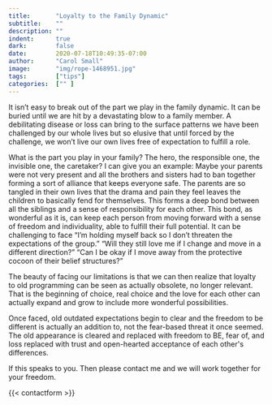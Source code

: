 ```yaml
---
title:       "Loyalty to the Family Dynamic"
subtitle:    ""
description: ""
indent:      true
dark:        false
date:        2020-07-18T10:49:35-07:00
author:      "Carol Small"
image:       "img/rope-1468951.jpg"
tags:        ["tips"]
categories:  ["" ]
---
```

It isn’t easy to break out of the part we play in the family dynamic. It can be
buried until we are hit by a devastating blow to a family member. A debilitating
disease or loss can bring to the surface patterns we have been challenged by our
whole lives but so elusive that until forced by the challenge, we won’t live our
own lives free of expectation to fulfill a role.

What is the part you play in your family? The hero, the responsible one, the
invisible one, the caretaker? I can give you an example: Maybe your parents were
not very present and all the brothers and sisters had to ban together forming a
sort of alliance that keeps everyone safe. The parents are so tangled in their
own lives that the drama and pain they feel leaves the children to basically
fend for themselves. This forms a deep bond between all the siblings and a sense
of responsibility for each other. This bond, as wonderful as it is, can keep
each person from moving forward with a sense of freedom and individuality, able
to fulfill their full potential. It can be challenging to face “I’m holding
myself back so I don’t threaten the expectations of the group.” “Will they still
love me if I change and move in a different direction?” “Can I be okay if I move
away from the protective cocoon of their belief structures?”

The beauty of facing our limitations is that we can then realize that loyalty to
old programming can be seen as actually obsolete, no longer relevant. That is
the beginning of choice, real choice and the love for each other can actually
expand and grow to include more wonderful possibilities.

Once faced, old outdated expectations begin to clear and the freedom to be
different is actually an addition to, not the fear-based threat it once seemed.
The old appearance is cleared and replaced with freedom to BE, fear of, and loss
replaced with trust and open-hearted acceptance of each other's differences.

If this speaks to you. Then please contact me and we will work together for your
freedom.

{{< contactform >}}
